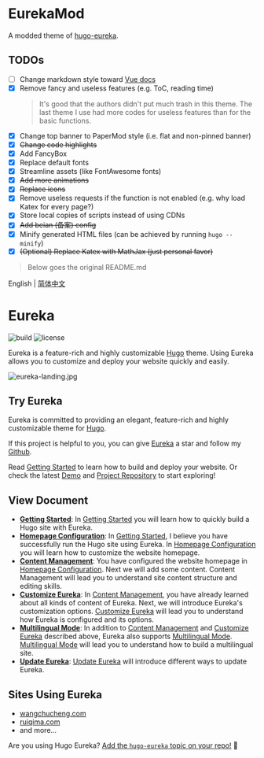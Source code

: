 # EurekaMod

A modded theme of [hugo-eureka](https://github.com/wangchucheng/hugo-eureka).

## TODOs

- [ ] Change markdown style toward [Vue docs](https://vuejs.org/guide)
- [x] Remove fancy and useless features (e.g. ToC, reading time)
  > It's good that the authors didn't put much trash in this theme. The last theme I use had more codes for useless features than for the basic functions.
- [x] Change top banner to PaperMod style (i.e. flat and non-pinned banner)
- [x] ~~Change code highlights~~
- [x] Add FancyBox
- [x] Replace default fonts
- [x] Streamline assets (like FontAwesome fonts)
- [x] ~~Add more animations~~
- [x] ~~Replace icons~~
- [x] Remove useless requests if the function is not enabled (e.g. why load Katex for every page?)
- [x] Store local copies of scripts instead of using CDNs
- [x] ~~Add beian (备案) config~~
- [x] Minify generated HTML files (can be achieved by running `hugo --minify`)
- [x] ~~(Optional) Replace Katex with MathJax (just personal favor)~~

> Below goes the original README.md

English | [简体中文](https://github.com/wangchucheng/hugo-eureka/blob/master/README.zh.md)

# Eureka

![build](https://github.com/wangchucheng/hugo-eureka/workflows/build/badge.svg)
![license](https://img.shields.io/github/license/wangchucheng/hugo-eureka)

Eureka is a feature-rich and highly customizable [Hugo](https://gohugo.io/) theme. Using Eureka allows you to customize and deploy your website quickly and easily.

![eureka-landing.jpg](https://i.loli.net/2020/11/07/B6GZn1V2AS8XYIT.jpg)

## Try Eureka

Eureka is committed to providing an elegant, feature-rich and highly customizable theme for [Hugo](https://gohugo.io/).

If this project is helpful to you, you can give [Eureka](https://github.com/wangchucheng/hugo-eureka/) a star and follow my [Github](https://github.com/wangchucheng/).

Read [Getting Started](https://www.wangchucheng.com/en/docs/hugo-eureka/getting-started/) to learn how to build and deploy your website. Or check the latest [Demo](https://hugo-eureka.netlify.app/) and [Project Repository](https://github.com/wangchucheng/hugo-eureka/) to start exploring!

## View Document

- **[Getting Started](https://www.wangchucheng.com/en/docs/hugo-eureka/getting-started/)**: In [Getting Started](https://www.wangchucheng.com/en/docs/hugo-eureka/getting-started/) you will learn how to quickly build a Hugo site with Eureka.
- **[Homepage Configuration](https://www.wangchucheng.com/en/docs/hugo-eureka/homepage-configuration/)**: In [Getting Started](https://www.wangchucheng.com/en/docs/hugo-eureka/getting-started/), I believe you have successfully run the Hugo site using Eureka. In [Homepage Configuration](https://www.wangchucheng.com/en/docs/hugo-eureka/homepage-configuration/) you will learn how to customize the website homepage.
- **[Content Management](https://www.wangchucheng.com/en/docs/hugo-eureka/content-management/)**: You have configured the website homepage in [Homepage Configuration](https://www.wangchucheng.com/en/docs/hugo-eureka/homepage-configuration/). Next we will add some content. Content Management will lead you to understand site content structure and editing skills.
- **[Customize Eureka](https://www.wangchucheng.com/en/docs/hugo-eureka/customization/)**: In [Content Management](https://www.wangchucheng.com/en/docs/hugo-eureka/content-management/), you have already learned about all kinds of content of Eureka. Next, we will introduce Eureka's customization options. [Customize Eureka](https://www.wangchucheng.com/en/docs/hugo-eureka/customization/) will lead you to understand how Eureka is configured and its options.
- **[Multilingual Mode](https://www.wangchucheng.com/en/docs/hugo-eureka/multilingual-mode/)**: In addition to [Content Management](https://www.wangchucheng.com/en/docs/hugo-eureka/content-management/) and [Customize Eureka](https://www.wangchucheng.com/en/docs/hugo-eureka/customization/) described above, Eureka also supports [Multilingual Mode](https://www.wangchucheng.com/en/docs/hugo-eureka/multilingual-mode/). [Multilingual Mode](https://www.wangchucheng.com/en/docs/hugo-eureka/multilingual-mode/) will lead you to understand how to build a multilingual site.
- **[Update Eureka](https://www.wangchucheng.com/en/docs/hugo-eureka/update/)**: [Update Eureka](https://www.wangchucheng.com/en/docs/hugo-eureka/update/) will introduce different ways to update Eureka.

## Sites Using Eureka

- [wangchucheng.com](https://www.wangchucheng.com)
- [ruiqima.com](https://www.ruiqima.com)
- and more...

Are you using Hugo Eureka? [Add the `hugo-eureka` topic on your repo!](https://docs.github.com/en/github/administering-a-repository/classifying-your-repository-with-topics) 🙌
